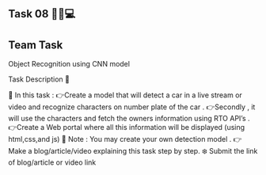 ## Task 08 👨🏻💻

## Team Task


Object Recognition using CNN model

Task Description 📄

📌 In this task :
👉Create a model that will detect a car in a live stream or video and recognize characters on number plate of the car .
👉Secondly , it will use the characters and fetch the owners information using RTO API’s .
👉Create a Web portal where all this information will be displayed (using html,css,and js)
📌 Note : You may create your own detection model .
👉 Make a blog/article/video explaining this task step by step. 
❄️ Submit the link of blog/article or video link
